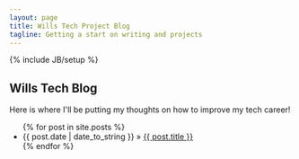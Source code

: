 ```yaml
---
layout: page
title: Wills Tech Project Blog
tagline: Getting a start on writing and projects
---
```

{% include JB/setup %}

## Wills Tech Blog

Here is where I'll be putting my thoughts on how to improve my tech career!

<ul class="posts">
  {% for post in site.posts %}
    <li><span>{{ post.date | date_to_string }}</span> &raquo; <a href="{{ BASE_PATH }}{{ post.url }}">{{ post.title }}</a></li>
  {% endfor %}
</ul>
